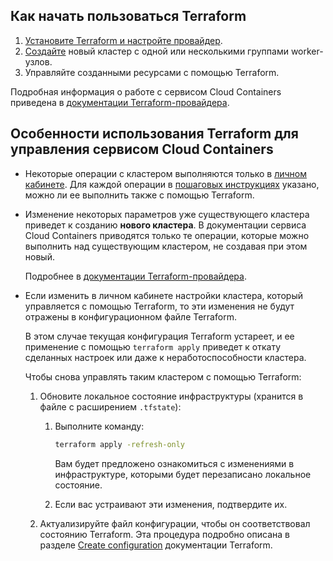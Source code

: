 ## Как начать пользоваться Terraform

1. [Установите Terraform и настройте провайдер](../../../../../tools-for-using-services/terraform/quick-start).
1. [Создайте](../../create-cluster/create-terraform/) новый кластер с одной или несколькими группами worker-узлов.
1. Управляйте созданными ресурсами с помощью Terraform.

Подробная информация о работе с сервисом Cloud Containers приведена в [документации Terraform-провайдера](https://github.com/vk-cs/terraform-provider-vkcs/tree/master/docs).

## Особенности использования Terraform для управления сервисом Cloud Containers

- Некоторые операции с кластером выполняются только в [личном кабинете](../../../../../tools-for-using-services/account). Для каждой операции в [пошаговых инструкциях](../../../service-management) указано, можно ли ее выполнить также с помощью Terraform.

- Изменение некоторых параметров уже существующего кластера приведет к созданию **нового кластера**. В документации сервиса Cloud Containers приводятся только те операции, которые можно выполнить над существующим кластером, не создавая при этом новый.

  Подробнее в [документации Terraform-провайдера](https://github.com/vk-cs/terraform-provider-vkcs/blob/master/docs/resources/kubernetes_cluster.md#argument-reference).

- Если изменить в личном кабинете настройки кластера, который управляется с помощью Terraform, то эти изменения не будут отражены в конфигурационном файле Terraform.

  В этом случае текущая конфигурация Terraform устареет, и ее применение с помощью `terraform apply` приведет к откату сделанных настроек или даже к неработоспособности кластера.

  Чтобы снова управлять таким кластером с помощью Terraform:

  1. Обновите локальное состояние инфраструктуры (хранится в файле с расширением `.tfstate`):

     1. Выполните команду:

        ```bash
        terraform apply -refresh-only
        ```

        Вам будет предложено ознакомиться с изменениями в инфраструктуре, которыми будет перезаписано локальное состояние.

     1. Если вас устраивают эти изменения, подтвердите их.

  1. Актуализируйте файл конфигурации, чтобы он соответствовал состоянию Terraform. Эта процедура подробно описана в разделе [Create configuration](https://learn.hashicorp.com/tutorials/terraform/state-import?in=terraform/state#create-configuration) документации Terraform.
